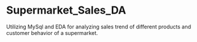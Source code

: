 # Supermarket_Sales_DA
Utilizing MySql and EDA for analyzing sales trend of different products and customer behavior of a supermarket.
